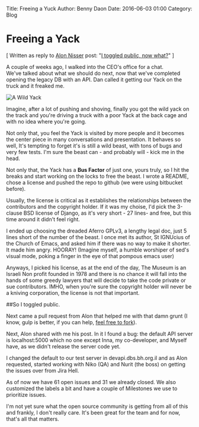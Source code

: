 Title: Freeing a Yuck
Author: Benny Daon
Date: 2016-06-03 01:00
Category: Blog

# Freeing a Yack

[ Written as reply to [Alon Nisser](https://medium.com/u/2a5400d58707) post: "[I toggled public, now what?](https://medium.com/@alonisser/i-toggled-public-now-what-6b42959db251#.e8vt352qf)" ]  

A couple of weeks ago, I walked into the CEO's office for a chat.  
We've talked about what we should do next, now that we've completed opening the legacy DB with an API. Dan called it getting our Yack on the truck and it freaked me.


![A Wild Yack](https://cdn-images-1.medium.com/max/800/1*z5udGDTt7uL5VINRClZLdw.jpeg)

Imagine, after a lot of pushing and shoving, finally you got the wild yack on the track and you're driving a truck with a poor Yack at the back cage and with no idea where you're going.  

Not only that, you feel the Yack is visited by more people and it becomes the center piece in many conversations and presentation. It behaves so well, It's tempting to forget it's is still a wild beast, with tons of bugs and very few tests. I'm sure the beast can - and probably will - kick me in the head.  

Not only that, the Yack has a **Bus Factor** of just one, yours truly, so I hit the breaks and start working on the locks to free the beast. I wrote a README, chose a license and pushed the repo to github (we were using bitbucket before).  

Usually, the license is critical as it establishes the relationships between the contributors and the copyright holder. If it was my choise, I'd pick the 3-clause BSD license of Django, as it's very short - 27 lines- and free, but this time around it didn't feel right.  

I ended up choosing the dreaded Aferro GPLv3, a lengthy legal doc, just 5 lines short of the number of the beast. I once met its author, St IGNUcius of the Church of Emacs, and asked him if there was no way to make it shorter. It made him angry. HOORAY! (Imagine myself, a humble worshiper of sed's visual mode, poking a finger in the eye of that pompous emacs user)  

Anyways, I picked his license, as at the end of the day, The Museum is an Israeli Non profit founded in 1978 and there is no chance it will fall into the hands of some greedy lawyers that will decide to take the code private or sue contributors. IMHO, when you're sure the copyright holder will never be a kniving corporation, the license is not that important.  

##So I toggled public.

Next came a pull request from Alon that helped me with that damn grunt (I know, gulp is better, if you can help, [feel free to fork](https://github.com/Beit-Hatfutsot/dbs-front)).  

Next, Alon shared with me his post. In it I found a bug: the default API server is localhost:5000 which no one except Inna, my co-developer, and Myself have, as we didn't release the server code yet.  

I changed the default to our test server in devapi.dbs.bh.org.il and as Alon requested, started working with Niko (QA) and Nurit (the boss) on getting the issues over from Jira Hell.

As of now we have 61 open issues and 31 we already closed. We also customized the labels a bit and have a couple of Milestones we use to prioritize issues.  

I'm not yet sure what the open source community is getting from all of this and frankly, I don't really care. It's been great for the team and for now, that's all that matters.
